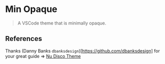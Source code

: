 # Min Opaque

> A VSCode theme that is minimally opaque.

## References

Thanks (Danny Banks `dbanksdesign`)[https://github.com/dbanksdesign] for your great guide => [Nu Disco Theme](https://github.com/dbanksdesign/nu-disco-vscode-theme)